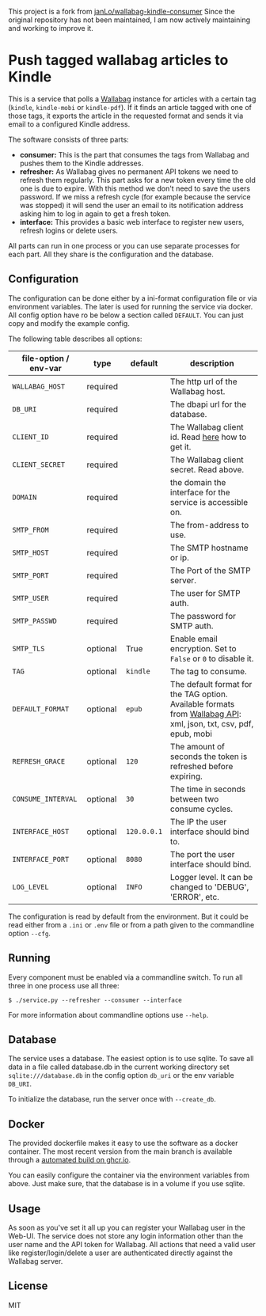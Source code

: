 This project is a fork from [janLo/wallabag-kindle-consumer](https://github.com/janLo/wallabag-kindle-consumer)
Since the original repository has not been maintained, I am now actively maintaining and working to improve it.

# Push tagged wallabag articles to Kindle

This is a service that polls a [Wallabag](https://wallabag.org/)
instance for articles with a certain tag (`kindle`, `kindle-mobi` or
`kindle-pdf`). If it finds an article tagged with one of those tags, it
exports the article in the requested format and sends it via email to a
configured Kindle address.

The software consists of three parts:

* **consumer:** This is the part that consumes the tags from Wallabag
  and pushes them to the Kindle addresses.
* **refresher:** As Wallabag gives no permanent API tokens we need to
  refresh them regularly. This part asks for a new token every time the
  old one is due to expire. With this method we don't need to save the
  users password. If we miss a refresh cycle (for example because the
  service was stopped) it will send the user an email to its notification
  address asking him to log in again to get a fresh token.
* **interface:** This provides a basic web interface to register new
  users, refresh logins or delete users.

All parts can run in one process or you can use separate processes for
each part. All they share is the configuration and the database.

## Configuration

The configuration can be done either by a ini-format configuration file
or via environment variables. The later is used for running the service
via docker. All config option have ro be below a section called `DEFAULT`.
You can just copy and modify the example config.

The following table describes all options:

|file-option / env-var | type     | default     | description |
-----------------------|----------|-------------|-------------|
|`WALLABAG_HOST`       | required |             | The http url of the Wallabag host. |
|`DB_URI`              | required |             | The dbapi url for the database. |
|`CLIENT_ID`           | required |             | The Wallabag client id. Read [here](https://doc.wallabag.org/en/developer/api/oauth.html) how to get it. |
|`CLIENT_SECRET`       | required |             | The Wallabag client secret. Read above. |
|`DOMAIN`              | required |             | the domain the interface for the service is accessible on. |
|`SMTP_FROM`           | required |             | The from-address to use. |
|`SMTP_HOST`           | required |             | The SMTP hostname or ip. |
|`SMTP_PORT`           | required |             | The Port of the SMTP server. |
|`SMTP_USER`           | required |             | The user for SMTP auth. |
|`SMTP_PASSWD`         | required |             | The password for SMTP auth. |
|`SMTP_TLS`            | optional |  True       | Enable email encryption. Set to `False` or `0` to disable it. |
|`TAG`                 | optional | `kindle`    | The tag to consume. |
|`DEFAULT_FORMAT`      | optional | `epub`      | The default format for the TAG option. Available formats from [Wallabag API](https://app.wallabag.it/api/doc/): xml, json, txt, csv, pdf, epub, mobi |
|`REFRESH_GRACE`       | optional | `120`       | The amount of seconds the token is refreshed before expiring. |
|`CONSUME_INTERVAL`    | optional | `30`        | The time in seconds between two consume cycles. |
|`INTERFACE_HOST`      | optional | `120.0.0.1` | The IP the user interface should bind to.  |
|`INTERFACE_PORT`      | optional | `8080`      | The port the user interface should bind. |
|`LOG_LEVEL`           | optional | `INFO`      | Logger level. It can be changed to 'DEBUG', 'ERROR', etc. |

The configuration is read by default from the environment. But it could be read either from a `.ini` or `.env` file or from a path given to the commandline option `--cfg`.


## Running

Every component must be enabled via a commandline switch. To run all three
in one process use all three:
```
$ ./service.py --refresher --consumer --interface
```

For more information about commandline options use `--help`.


## Database

The service uses a database. The easiest option is to use sqlite. To save
all data in a file called database.db in the current working directory set
`sqlite:///database.db` in the config option `db_uri` or the env variable
`DB_URI`.

To initialize the database, run the server once with `--create_db`.


## Docker

The provided dockerfile makes it easy to use the software as a docker
container. The most recent version from the main branch is available through a
[automated build on ghcr.io](https://github.com/natilou/wallabag-kindle-consumer/pkgs/container/wallabag-kindle-consumer).

You can easily configure the container via the environment variables from
above. Just make sure, that the database is in a volume if you use sqlite.


## Usage

As soon as you've set it all up you can register your Wallabag user in the
Web-UI. The service does not store any login information other than the
user name and the API token for Wallabag. All actions that need a valid
user like register/login/delete a user are authenticated directly against
the Wallabag server.

## License

MIT
